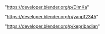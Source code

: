 "https://developer.blender.org/p/DimKa"

"https://developer.blender.org/p/yanp12345"

"https://developer.blender.org/p/kepribadian"

